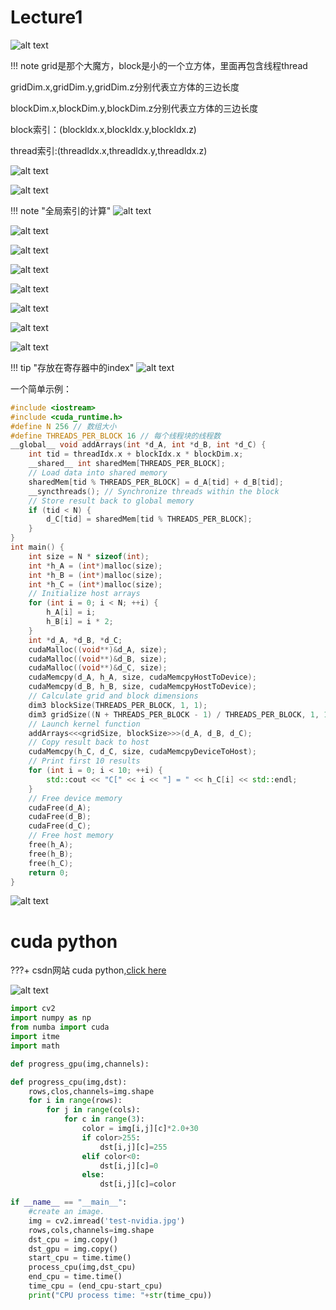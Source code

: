 # Lecture1

![alt text](image.png)

!!! note
    grid是那个大魔方，block是小的一个立方体，里面再包含线程thread

gridDim.x,gridDim.y,gridDim.z分别代表立方体的三边长度

blockDim.x,blockDim.y,blockDim.z分别代表立方体的三边长度

block索引：(blockldx.x,blockldx.y,blockldx.z)

thread索引:(threadldx.x,threadldx.y,threadldx.z)

![alt text](image-1.png)

![alt text](image-2.png)

!!! note  "全局索引的计算"
    ![alt text](image-3.png)

![alt text](image-4.png)

![alt text](image-5.png)

![alt text](image-6.png)

![alt text](image-7.png)

![alt text](image-8.png)

![alt text](image-9.png)

![alt text](image-10.png)

!!! tip  "存放在寄存器中的index"
    ![alt text](image-11.png)


一个简单示例：
```cpp
#include <iostream>
#include <cuda_runtime.h>
#define N 256 // 数组大小
#define THREADS_PER_BLOCK 16 // 每个线程块的线程数
__global__ void addArrays(int *d_A, int *d_B, int *d_C) {
    int tid = threadIdx.x + blockIdx.x * blockDim.x;
    __shared__ int sharedMem[THREADS_PER_BLOCK];
    // Load data into shared memory
    sharedMem[tid % THREADS_PER_BLOCK] = d_A[tid] + d_B[tid];
    __syncthreads(); // Synchronize threads within the block
    // Store result back to global memory
    if (tid < N) {
        d_C[tid] = sharedMem[tid % THREADS_PER_BLOCK];
    }
}
int main() {
    int size = N * sizeof(int);
    int *h_A = (int*)malloc(size);
    int *h_B = (int*)malloc(size);
    int *h_C = (int*)malloc(size);
    // Initialize host arrays
    for (int i = 0; i < N; ++i) {
        h_A[i] = i;
        h_B[i] = i * 2;
    }
    int *d_A, *d_B, *d_C;
    cudaMalloc((void**)&d_A, size);
    cudaMalloc((void**)&d_B, size);
    cudaMalloc((void**)&d_C, size);
    cudaMemcpy(d_A, h_A, size, cudaMemcpyHostToDevice);
    cudaMemcpy(d_B, h_B, size, cudaMemcpyHostToDevice);
    // Calculate grid and block dimensions
    dim3 blockSize(THREADS_PER_BLOCK, 1, 1);
    dim3 gridSize((N + THREADS_PER_BLOCK - 1) / THREADS_PER_BLOCK, 1, 1);
    // Launch kernel function
    addArrays<<<gridSize, blockSize>>>(d_A, d_B, d_C);
    // Copy result back to host
    cudaMemcpy(h_C, d_C, size, cudaMemcpyDeviceToHost);
    // Print first 10 results
    for (int i = 0; i < 10; ++i) {
        std::cout << "C[" << i << "] = " << h_C[i] << std::endl;
    }
    // Free device memory
    cudaFree(d_A);
    cudaFree(d_B);
    cudaFree(d_C);
    // Free host memory
    free(h_A);
    free(h_B);
    free(h_C);
    return 0;
}
```
![alt text](image-12.png)

# cuda python

???+ csdn网站 
    cuda python,[click here](https://blog.csdn.net/qq_40938217/article/details/145222540?ops_request_misc=&request_id=&biz_id=102&utm_term=python%20cuda%E5%85%A5%E9%97%A8%E6%95%99%E7%A8%8B&utm_medium=distribute.pc_search_result.none-task-blog-2~all~sobaiduweb~default-1-145222540.142^v101^pc_search_result_base9&spm=1018.2226.3001.4187)

![alt text](image-13.png)


```python
import cv2
import numpy as np
from numba import cuda
import itme
import math

def progress_gpu(img,channels):

def progress_cpu(img,dst):
    rows,clos,channels=img.shape
    for i in range(rows):
        for j in range(cols):
            for c in range(3):
                color = img[i,j][c]*2.0+30
                if color>255:
                    dst[i,j][c]=255
                elif color<0:
                    dst[i,j][c]=0
                else:
                    dst[i,j][c]=color

if __name__ == "__main__":
    #create an image.
    img = cv2.imread('test-nvidia.jpg')
    rows,cols,channels=img.shape
    dst_cpu = img.copy()
    dst_gpu = img.copy()
    start_cpu = time.time()
    process_cpu(img,dst_cpu)
    end_cpu = time.time()
    time_cpu = (end_cpu-start_cpu)
    print("CPU process time: "+str(time_cpu))

```